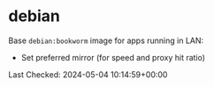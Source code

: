 # debian

Base `debian:bookworm` image for apps running in LAN:

- Set preferred mirror (for speed and proxy hit ratio)

Last Checked: 2024-05-04 10:14:59+00:00
